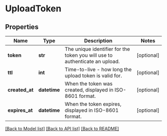 # UploadToken

## Properties
Name | Type | Description | Notes
------------ | ------------- | ------------- | -------------
**token** | **str** | The unique identifier for the token you will use to authenticate an upload. | [optional] 
**ttl** | **int** | Time-to-live - how long the upload token is valid for. | [optional] 
**created_at** | **datetime** | When the token was created, displayed in ISO-8601 format. | [optional] 
**expires_at** | **datetime** | When the token expires, displayed in ISO-8601 format. | [optional] 

[[Back to Model list]](../README.md#documentation-for-models) [[Back to API list]](../README.md#documentation-for-api-endpoints) [[Back to README]](../README.md)


